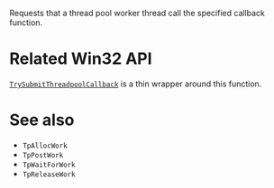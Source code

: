 Requests that a thread pool worker thread call the specified callback function.

# Related Win32 API
[`TrySubmitThreadpoolCallback`](https://learn.microsoft.com/en-us/windows/win32/api/threadpoolapiset/nf-threadpoolapiset-trysubmitthreadpoolcallback) is a thin wrapper around this function.

# See also
- `TpAllocWork`
- `TpPostWork`
- `TpWaitForWork`
- `TpReleaseWork`
